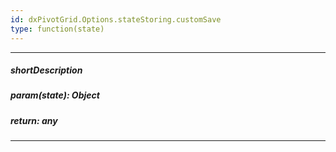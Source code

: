 ```yaml
---
id: dxPivotGrid.Options.stateStoring.customSave
type: function(state)
---
```

---
##### shortDescription
<!-- %shortDescription% -->

##### param(state): Object
<!-- %param(gridState)% -->

##### return: any
<!-- Description goes here -->

---
<!-- %fullDescription% -->

<!-- import * from 'api-reference\10 UI Components\GridBase\1 Configuration\stateStoring\customSave.md' -->